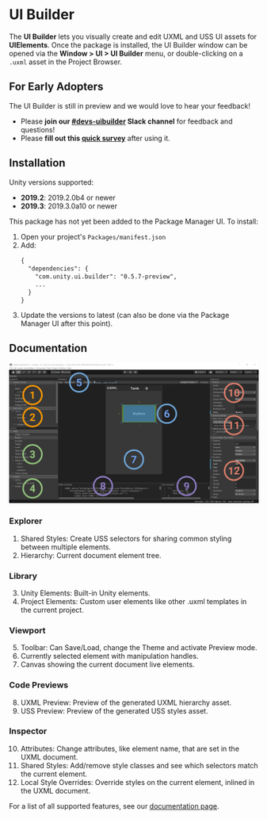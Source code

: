 # UI Builder

The **UI Builder** lets you visually create and edit UXML and USS UI assets for **UIElements**. Once the package is installed, the UI Builder window can be opened via the **Window > UI > UI Builder** menu, or double-clicking on a `.uxml` asset in the Project Browser.

## For Early Adopters

The UI Builder is still in preview and we would love to hear your feedback!

- Please **join our [#devs-uibuilder](https://unity.slack.com/archives/CJ3TX00QJ) Slack channel** for feedback and questions!
- Please **fill out this [quick survey](https://docs.google.com/forms/d/e/1FAIpQLSeuzRT8BZQbORCXJUl_CdCMpdgyu5ZJfE3yQldTNU77LfnFgw/viewform)** after using it.

## Installation

Unity versions supported:
- **2019.2**: 2019.2.0b4 or newer
- **2019.3**: 2019.3.0a10 or newer

This package has not yet been added to the Package Manager UI. To install:
1. Open your project's `Packages/manifest.json`
1. Add:
    ```
    {
      "dependencies": {
        "com.unity.ui.builder": "0.5.7-preview",
        ...
      }
    }
    ```
1. Update the versions to latest (can also be done via the Package Manager UI after this point).

## Documentation

![UI Builder Main Window](Documentation~/UIBuilderAnnotatedMainWindow.png)

### Explorer
1. Shared Styles: Create USS selectors for sharing common styling between multiple elements.
2. Hierarchy: Current document element tree.
### Library
3. Unity Elements: Built-in Unity elements.
4. Project Elements: Custom user elements like other .uxml templates in the current project.
### Viewport
5. Toolbar: Can Save/Load, change the Theme and activate Preview mode.
6. Currently selected element with manipulation handles.
7. Canvas showing the current document live elements.
### Code Previews
8. UXML Preview: Preview of the generated UXML hierarchy asset.
9. USS Preview: Preview of the generated USS styles asset.
### Inspector
10. Attributes: Change attributes, like element name, that are set in the UXML document.
11. Shared Styles: Add/remove style classes and see which selectors match the current element.
12. Local Style Overrides: Override styles on the current element, inlined in the UXML document.

For a list of all supported features, see our [documentation page](Documentation~/UI.Builder.md).
